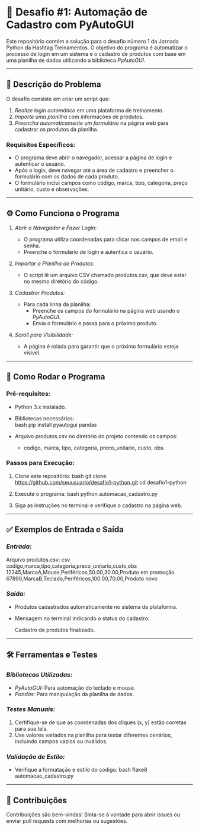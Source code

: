 # 🐍 Desafio #1: Automação de Cadastro com PyAutoGUI

Este repositório contém a solução para o desafio número 1 da Jornada Python da Hashtag Treinamentos. O objetivo do programa é automatizar o processo de login em um sistema e o cadastro de produtos com base em uma planilha de dados utilizando a biblioteca *PyAutoGUI*.

---

## 🧠 Descrição do Problema

O desafio consiste em criar um script que:

1. *Realize login automático* em uma plataforma de treinamento.  
2. *Importe uma planilha* com informações de produtos.  
3. *Preencha automaticamente um formulário* na página web para cadastrar os produtos da planilha.  

### Requisitos Específicos:
- O programa deve abrir o navegador, acessar a página de login e autenticar o usuário.
- Após o login, deve navegar até a área de cadastro e preencher o formulário com os dados de cada produto.
- O formulário inclui campos como código, marca, tipo, categoria, preço unitário, custo e observações.

---

## ⚙️ Como Funciona o Programa

1. *Abrir o Navegador e Fazer Login:*
   - O programa utiliza coordenadas para clicar nos campos de email e senha.
   - Preenche o formulário de login e autentica o usuário.

2. *Importar a Planilha de Produtos:*
   - O script lê um arquivo CSV chamado produtos.csv, que deve estar no mesmo diretório do código.

3. *Cadastrar Produtos:*
   - Para cada linha da planilha:
     - Preenche os campos do formulário na página web usando o *PyAutoGUI*.
     - Envia o formulário e passa para o próximo produto.

4. *Scroll para Visibilidade:*
   - A página é rolada para garantir que o próximo formulário esteja visível.

---

## 🚀 Como Rodar o Programa

### Pré-requisitos:
- Python 3.x instalado.
- Bibliotecas necessárias:  
  bash
  pip install pyautogui pandas
  
- Arquivo produtos.csv no diretório do projeto contendo os campos:
  - codigo, marca, tipo, categoria, preco_unitario, custo, obs.

### Passos para Execução:
1. Clone este repositório:
   bash
   git clone https://github.com/seuusuario/desafio1-python.git
   cd desafio1-python
   

2. Execute o programa:
   bash
   python automacao_cadastro.py
   

3. Siga as instruções no terminal e verifique o cadastro na página web.

---

## ✅ Exemplos de Entrada e Saída

### *Entrada:*
Arquivo produtos.csv:
csv
codigo,marca,tipo,categoria,preco_unitario,custo,obs
12345,MarcaA,Mouse,Periféricos,50.00,30.00,Produto em promoção
67890,MarcaB,Teclado,Periféricos,100.00,70.00,Produto novo


### *Saída:*
- Produtos cadastrados automaticamente no sistema da plataforma.
- Mensagem no terminal indicando o status do cadastro:
  
  Cadastro de produtos finalizado.
  

---

## 🛠️ Ferramentas e Testes

### *Bibliotecas Utilizadas:*
- *PyAutoGUI:* Para automação do teclado e mouse.
- *Pandas:* Para manipulação da planilha de dados.

### *Testes Manuais:*
1. Certifique-se de que as coordenadas dos cliques (x, y) estão corretas para sua tela.
2. Use valores variados na planilha para testar diferentes cenários, incluindo campos vazios ou inválidos.

### *Validação de Estilo:*
- Verifique a formatação e estilo do código:
  bash
  flake8 automacao_cadastro.py
  

---

## 🌟 Contribuições

Contribuições são bem-vindas! Sinta-se à vontade para abrir issues ou enviar pull requests com melhorias ou sugestões.

